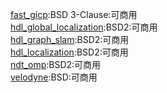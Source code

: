 [fast_gicp](https://github.com/SMRT-AIST/fast_gicp/blob/master/LICENSE):BSD 3-Clause:可商用  
[hdl_global_localization](https://github.com/koide3/hdl_global_localization/blob/master/LICENSE):BSD2:可商用  
[hdl_graph_slam](https://github.com/koide3/hdl_graph_slam/blob/master/LICENSE):BSD2:可商用  
[hdl_localization](https://github.com/koide3/hdl_localization/blob/master/LICENSE):BSD2:可商用   
[ndt_omp](https://github.com/koide3/ndt_omp/blob/master/LICENSE):BSD2:可商用   
[velodyne](https://github.com/ros-drivers/velodyne/blob/master/COPYING):BSD:可商用   
